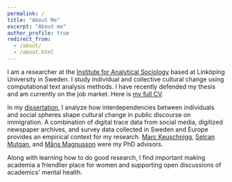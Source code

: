 ```yaml
---
permalink: /
title: "About Me"
excerpt: "About me"
author_profile: true
redirect_from: 
  - /about/
  - /about.html
---
```

I am a researcher at the [Institute for Analytical Sociology](https://liu.se/en/organisation/liu/iei/ias) based at Linköping University in Sweden. I study individual and collective cultural change using computational text analysis methods. I have recently defended my thesis and am currently on the job market. Here is [my full CV](https://anastasia-menshikova.github.io/assets/CV_anastasia_menshikova.pdf).

In my [dissertation](https://liu.diva-portal.org/smash/record.jsf?pid=diva2%3A1952026&dswid=2111), I analyze how interdependencies between individuals and social spheres shape cultural change in public discourse on immigration. A combination of digital trace data from social media, digitized newspaper archives, and survey data collected in Sweden and Europe provides an empirical context for my research. [Marc Keuschnigg](https://keuschnigg.org/), [Selcan Mutgan](https://www.selcanmutgan.com/), and [Måns Magnusson](https://www.mansmagnusson.com/) were my PhD advisors. 

Along with learning how to do good research, I find important making academia a friendlier place for women and supporting open discussions of academics' mental health.
